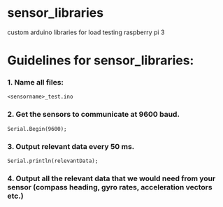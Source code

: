 # sensor_libraries
custom arduino libraries for load testing raspberry pi 3 


# Guidelines for sensor_libraries: 
### 1. Name all files: 

    <sensorname>_test.ino 
### 2. Get the sensors to communicate at 9600 baud.
    
    Serial.Begin(9600);  
### 3. Output relevant data every 50 ms.
    
    Serial.println(relevantData);   
### 4. Output all the relevant data that we would need from your sensor (compass heading, gyro rates, acceleration vectors etc.)


